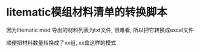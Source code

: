 # litematic模组材料清单的转换脚本
因为litematic mod 导出的材料列表为txt文件, 很难看, 所以把它转换成excel文件

顺便把材料数量转换成了xx组, xx盒这样的模式


